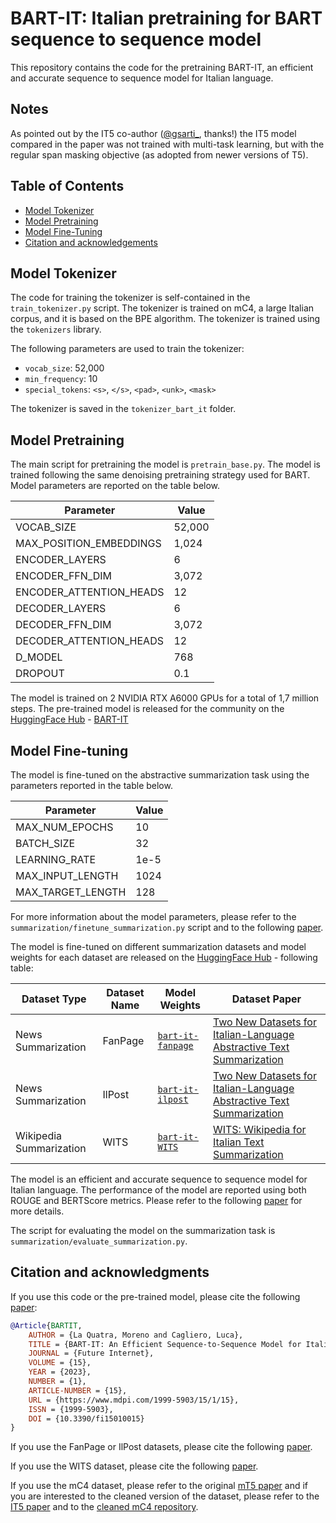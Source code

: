 # BART-IT: Italian pretraining for BART sequence to sequence model

This repository contains the code for the pretraining BART-IT, an efficient and accurate sequence to sequence model for Italian language.

## Notes

As pointed out by the IT5 co-author ([@gsarti_](https://twitter.com/gsarti_), thanks!) the IT5 model compared in the paper was not trained with multi-task learning, but with the regular span masking objective (as adopted from newer versions of T5).

## Table of Contents

- [Model Tokenizer](#model-tokenizer)
- [Model Pretraining](#model-pretraining)
- [Model Fine-Tuning](#model-fine-tuning)
- [Citation and acknowledgements](#citation-and-acknowledgements)

## Model Tokenizer

The code for training the tokenizer is self-contained in the `train_tokenizer.py` script. The tokenizer is trained on mC4, a large Italian corpus, and it is based on the BPE algorithm. The tokenizer is trained using the `tokenizers` library.

The following parameters are used to train the tokenizer:
- `vocab_size`: 52,000
- `min_frequency`: 10
- `special_tokens`: `<s>`, `</s>`, `<pad>`, `<unk>`, `<mask>`

The tokenizer is saved in the `tokenizer_bart_it` folder.

## Model Pretraining

The main script for pretraining the model is `pretrain_base.py`. The model is trained following the same denoising pretraining strategy used for BART. Model parameters are reported on the table below.

| Parameter | Value |
| --- | --- |
| VOCAB_SIZE | 52,000 |
| MAX_POSITION_EMBEDDINGS | 1,024 |
| ENCODER_LAYERS | 6 |
| ENCODER_FFN_DIM | 3,072 |
| ENCODER_ATTENTION_HEADS | 12 |
| DECODER_LAYERS | 6 |
| DECODER_FFN_DIM | 3,072 |
| DECODER_ATTENTION_HEADS | 12 |
| D_MODEL | 768 |
| DROPOUT | 0.1 |

The model is trained on 2 NVIDIA RTX A6000 GPUs for a total of 1,7 million steps. The pre-trained model is released for the community on the [HuggingFace Hub](https://huggingface.co/) - [BART-IT](https://huggingface.co/morenolq/bart-it)

## Model Fine-tuning

The model is fine-tuned on the abstractive summarization task using the parameters reported in the table below.

| Parameter | Value |
| --- | --- |
| MAX_NUM_EPOCHS | 10 |
| BATCH_SIZE | 32 |
| LEARNING_RATE | 1e-5 |
| MAX_INPUT_LENGTH | 1024 |
| MAX_TARGET_LENGTH | 128 |

For more information about the model parameters, please refer to the `summarization/finetune_summarization.py` script and to the following [paper](https://doi.org/10.3390/fi15010015).

The model is fine-tuned on different summarization datasets and model weights for each dataset are released on the [HuggingFace Hub](https://huggingface.co/) - following table:

| Dataset Type | Dataset Name | Model Weights | Dataset Paper |
| --- | --- | --- | --- |
| News Summarization | FanPage | [`bart-it-fanpage`](https://huggingface.co/morenolq/bart-it-fanpage) | [Two New Datasets for Italian-Language Abstractive Text Summarization](https://doi.org/10.3390/info13050228) |
| News Summarization | IlPost | [`bart-it-ilpost`](https://huggingface.co/morenolq/bart-it-ilpost) | [Two New Datasets for Italian-Language Abstractive Text Summarization](https://doi.org/10.3390/info13050228) |
| Wikipedia Summarization | WITS | [`bart-it-WITS`](https://huggingface.co/morenolq/bart-it-WITS) | [WITS: Wikipedia for Italian Text Summarization](https://ceur-ws.org/Vol-3033/paper65.pdf) |

The model is an efficient and accurate sequence to sequence model for Italian language. The performance of the model are reported using both ROUGE and BERTScore metrics. Please refer to the following [paper](https://doi.org/10.3390/fi15010015) for more details.

The script for evaluating the model on the summarization task is `summarization/evaluate_summarization.py`.

## Citation and acknowledgments

If you use this code or the pre-trained model, please cite the following [paper](https://doi.org/10.3390/fi15010015):

```bibtex
@Article{BARTIT,
    AUTHOR = {La Quatra, Moreno and Cagliero, Luca},
    TITLE = {BART-IT: An Efficient Sequence-to-Sequence Model for Italian Text Summarization},
    JOURNAL = {Future Internet},
    VOLUME = {15},
    YEAR = {2023},
    NUMBER = {1},
    ARTICLE-NUMBER = {15},
    URL = {https://www.mdpi.com/1999-5903/15/1/15},
    ISSN = {1999-5903},
    DOI = {10.3390/fi15010015}
}
```

If you use the FanPage or IlPost datasets, please cite the following [paper](https://doi.org/10.3390/info13050228).

If you use the WITS dataset, please cite the following [paper](https://ceur-ws.org/Vol-3033/paper65.pdf).

If you use the mC4 dataset, please refer to the original [mT5 paper](https://arxiv.org/abs/2010.11934) and if you are interested to the cleaned version of the dataset, please refer to the [IT5 paper](https://arxiv.org/abs/2203.03759) and to the [cleaned mC4 repository](https://huggingface.co/datasets/gsarti/clean_mc4_it).
